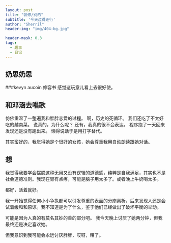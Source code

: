 ```yaml
---
layout: post
title: "装修/别的"
subtitle: '今天过得还行'
author: "Sherril"
header-img: "img/404-bg.jpg"

header-mask: 0.3
tags:
  - 趣事
  - 日记
---
```

## 奶思奶思
###kevyn aucoin 修容书
感觉这玩意儿看上去很好使。

## 和邓涵去唱歌
仿佛重温了一整遍我和胖胖恋爱的过程。
啊，历史的死循环。
我们还吃了不太好吃的越南菜。
说真的，为什么呢？
还有，我真的很不会表达。
程序跑了一天回来发现还是没有跑出来。
懒得说话于是用打字替代。

其实蛮好的，我觉得她是个很好的女孩，她会尊重我用自动朗读跟她对话。

## 想
我觉得我要学会摆脱这种无用又没有逻辑的道德感，纯粹是自我满足，其实也不是社会道德准则。我现在胃有点疼，可能是脑子用太多了。或者晚上牛奶喝太多。

都好，活着就好。

我一开始觉得任何小小争执都可以引发尊重的表面的分崩离析，后来发现人还是会试着缓和和原谅。我不知道是为了什么，鉴于他们已经做出了破坏平衡的举动。

可能是因为人真的有莫名其妙的善的部分吧。
我今天晚上讨厌了她两分钟，但我最终还是决定喜欢她。

但我意识到我可能会永远讨厌胖胖，哎呀，糟了。
